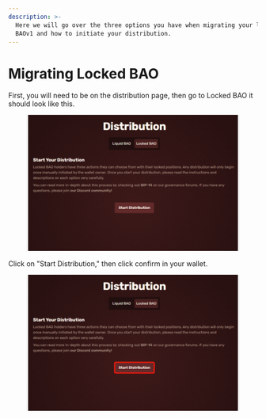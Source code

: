 ```yaml
---
description: >-
  Here we will go over the three options you have when migrating your locked
  BAOv1 and how to initiate your distribution.
---
```


# Migrating Locked BAO

First, you will need to be on the distribution page, then go to Locked BAO it should look like this.

<figure><img src="../../.gitbook/assets/db1a1019c9d9d9ee7a720c25027c21b7 (1).png" alt=""><figcaption></figcaption></figure>

Click on "Start Distribution," then click confirm in your wallet.

<figure><img src="../../.gitbook/assets/44f0947ee6ef53dffcfa80ce8f3c7d93.jpg" alt=""><figcaption></figcaption></figure>

